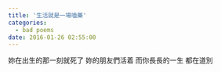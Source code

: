 ```yaml
---
title: '生活就是一場嗑藥'
categories:
  - bad poems
date: 2016-01-26 02:55:00
---
```


妳在出生的那一刻就死了
妳的朋友們活着
而你長長的一生
都在道別
